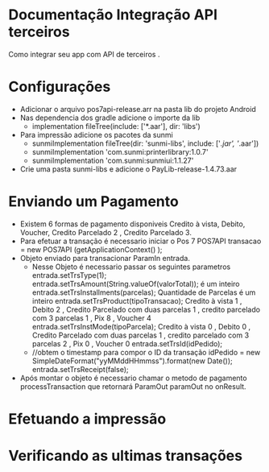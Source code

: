 # Documentação Integração API terceiros 

Como integrar seu app com API de terceiros .

# Configurações
  - Adicionar o arquivo pos7api-release.arr na pasta lib do projeto Android
  - Nas dependencia dos gradle adicione o importe da lib  
     - implementation fileTree(include: ['*.aar'], dir: 'libs')
  - Para impressão adicione os pacotes da sunmi 
     -  sunmiImplementation fileTree(dir: 'sunmi-libs', include: ['*.jar', '*.aar'])
     -  sunmiImplementation 'com.sunmi:printerlibrary:1.0.7'
     -  sunmiImplementation 'com.sunmi:sunmiui:1.1.27'
  - Crie uma pasta sunmi-libs e adicione o PayLib-release-1.4.73.aar

# Enviando um Pagamento

 - Existem 6 formas de pagamento disponiveis Credito à vista, Debito, Voucher, Credito Parcelado 2 , Credito Parcelado 3.
 - Para efetuar a transação é necessario iniciar o Pos 7   POS7API transacao = new POS7API (getApplicationContext() );
 - Objeto enviado para transacionar ParamIn entrada.
   - Nesse Objeto é necessario passar os seguintes parametros
     entrada.setTrsType(1);
     entrada.setTrsAmount(String.valueOf(valorTotal)); é um inteiro
     entrada.setTrsInstallments(parcelas); Quantidade de Parcelas é um inteiro
     entrada.setTrsProduct(tipoTransacao); Credito à vista 1 , Debito 2 , Credito Parcelado com duas parcelas 1 , credito parcelado com 3 parcelas 1 , Pix 8 , Voucher 4
     entrada.setTrsInstMode(tipoParcela);  Credito à vista 0 , Debito 0 , Credito Parcelado com duas parcelas 1 , credito parcelado com 3 parcelas 2 , Pix 0 , Voucher 0
     entrada.setTrsId(idPedido);
   -  //obtem o timestamp para compor o ID da transação
      idPedido =  new SimpleDateFormat("yyMMddHHmmss").format(new Date());
     entrada.setTrsReceipt(false);
 - Após montar o objeto é necessario chamar o metodo de pagamento processTransaction que retornará ParamOut paramOut no onResult.


# Efetuando a impressão


# Verificando as ultimas transações

